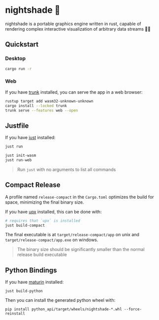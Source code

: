 #  nightshade 🌹

nightshade is a portable graphics engine written in rust, capable of rendering complex interactive visualization of arbitrary data streams 🌃🔭

## Quickstart

### Desktop

```bash
cargo run -r
```

### Web

If you have [trunk](https://trunkrs.dev/) installed,
you can serve the app in a web browser:

```bash
rustup target add wasm32-unknown-unknown
cargo install --locked trunk
trunk serve --features web --open
```

## Justfile

If you have [just](https://github.com/casey/just) installed:

```bash
just run

just init-wasm
just run-web
```

> Run `just` with no arguments to list all commands

## Compact Release

A profile named `release-compact` in the `Cargo.toml` optimizes the build
for space, minimizing the final binary size.

If you have [upx](https://upx.github.io) installed, this can be done with:

```bash
# requires that `upx` is installed
just build-compact
```

The final executable is at `target/release-compact/app` on unix and `target/release-compact/app.exe` on windows.

> The binary size should be significantly smaller than the normal release build executable

## Python Bindings

If you have [maturin]() installed:

```
just build-python
```

Then you can install the generated python wheel with:

```
pip install python_api/target/wheels/nightshade-*.whl --force-reinstall
```